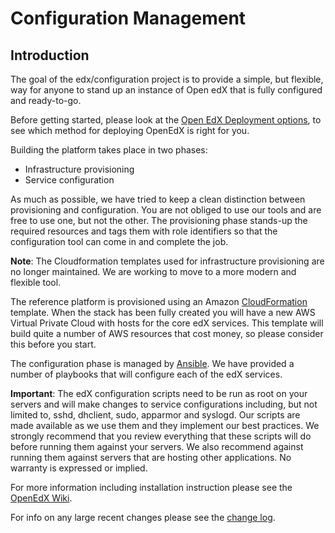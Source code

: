 # Configuration Management

## Introduction

The goal of the edx/configuration project is to provide a simple, but
flexible, way for anyone to stand up an instance of Open edX that is
fully configured and ready-to-go.

Before getting started, please look at the [Open EdX Deployment options](https://open.edx.org/deployment-options), to see which method for deploying OpenEdX is right for you.

Building the platform takes place in two phases:

* Infrastructure provisioning
* Service configuration

As much as possible, we have tried to keep a clean distinction between
provisioning and configuration.  You are not obliged to use our tools
and are free to use one, but not the other.  The provisioning phase
stands-up the required resources and tags them with role identifiers
so that the configuration tool can come in and complete the job.

__Note__: The Cloudformation templates used for infrastructure provisioning 
are no longer maintained. We are working to move to a more modern and flexible tool.

The reference platform is provisioned using an Amazon
[CloudFormation](http://aws.amazon.com/cloudformation/) template.
When the stack has been fully created you will have a new AWS Virtual
Private Cloud with hosts for the core edX services.  This template
will build quite a number of AWS resources that cost money, so please
consider this before you start.

The configuration phase is managed by [Ansible](http://ansible.com/).
We have provided a number of playbooks that will configure each of
the edX services.

__Important__: 
The edX configuration scripts need to be run as root on your servers and will make changes to service configurations including, but not limited to, sshd, dhclient, sudo, apparmor and syslogd. Our scripts are made available as we use them and they implement our best practices. We strongly recommend that you review everything that these scripts will do before running them against your servers. We also recommend against running them against servers that are hosting other applications. No warranty is expressed or implied.

For more information including installation instruction please see the [OpenEdX Wiki](https://openedx.atlassian.net/wiki/display/OpenOPS/Open+edX+Operations+Home).

For info on any large recent changes please see the [change log](https://github.com/edx/configuration/blob/master/CHANGELOG.md).
